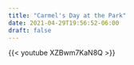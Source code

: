 ```yaml
---
title: "Carmel's Day at the Park"
date: 2021-04-29T19:56:52-06:00
draft: false
---
```


{{< youtube XZBwm7KaN8Q >}}

